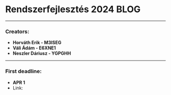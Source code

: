 # Rendszerfejlesztés 2024 BLOG

---

### Creators:
- **Horváth Erik - M3ISEG**
- **Váli Ádám - E6XNE1**
- **Neszler Dáriusz - YGPGHH**

---

### First deadline:
- **APR 1**
- Link:

